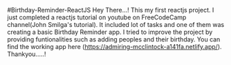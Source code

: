 #Birthday-Reminder-ReactJS
Hey There...! This my first reactjs project. I just completed a reactjs tutorial on youtube on FreeCodeCamp channel(John Smilga's tutorial). It included lot of tasks and one of them was creating a basic Birthday Reminder app. I tried to improve the project by providing funtionalities such as adding peoples and their birthday. You can find the working app here (https://admiring-mcclintock-a141fa.netlify.app/). Thankyou.....!

